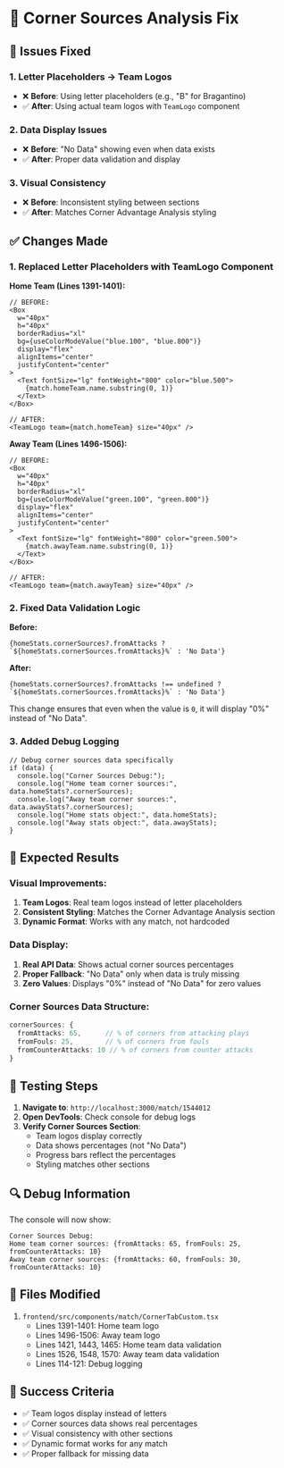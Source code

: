 # 🔧 Corner Sources Analysis Fix

## 🚨 Issues Fixed

### 1. **Letter Placeholders → Team Logos**
- ❌ **Before**: Using letter placeholders (e.g., "B" for Bragantino)
- ✅ **After**: Using actual team logos with `TeamLogo` component

### 2. **Data Display Issues**
- ❌ **Before**: "No Data" showing even when data exists
- ✅ **After**: Proper data validation and display

### 3. **Visual Consistency**
- ❌ **Before**: Inconsistent styling between sections
- ✅ **After**: Matches Corner Advantage Analysis styling

## ✅ Changes Made

### **1. Replaced Letter Placeholders with TeamLogo Component**

**Home Team (Lines 1391-1401):**
```tsx
// BEFORE:
<Box
  w="40px"
  h="40px"
  borderRadius="xl"
  bg={useColorModeValue("blue.100", "blue.800")}
  display="flex"
  alignItems="center"
  justifyContent="center"
>
  <Text fontSize="lg" fontWeight="800" color="blue.500">
    {match.homeTeam.name.substring(0, 1)}
  </Text>
</Box>

// AFTER:
<TeamLogo team={match.homeTeam} size="40px" />
```

**Away Team (Lines 1496-1506):**
```tsx
// BEFORE:
<Box
  w="40px"
  h="40px"
  borderRadius="xl"
  bg={useColorModeValue("green.100", "green.800")}
  display="flex"
  alignItems="center"
  justifyContent="center"
>
  <Text fontSize="lg" fontWeight="800" color="green.500">
    {match.awayTeam.name.substring(0, 1)}
  </Text>
</Box>

// AFTER:
<TeamLogo team={match.awayTeam} size="40px" />
```

### **2. Fixed Data Validation Logic**

**Before:**
```tsx
{homeStats.cornerSources?.fromAttacks ? `${homeStats.cornerSources.fromAttacks}%` : 'No Data'}
```

**After:**
```tsx
{homeStats.cornerSources?.fromAttacks !== undefined ? `${homeStats.cornerSources.fromAttacks}%` : 'No Data'}
```

This change ensures that even when the value is `0`, it will display "0%" instead of "No Data".

### **3. Added Debug Logging**

```tsx
// Debug corner sources data specifically
if (data) {
  console.log("Corner Sources Debug:");
  console.log("Home team corner sources:", data.homeStats?.cornerSources);
  console.log("Away team corner sources:", data.awayStats?.cornerSources);
  console.log("Home stats object:", data.homeStats);
  console.log("Away stats object:", data.awayStats);
}
```

## 🎯 Expected Results

### **Visual Improvements:**
1. **Team Logos**: Real team logos instead of letter placeholders
2. **Consistent Styling**: Matches the Corner Advantage Analysis section
3. **Dynamic Format**: Works with any match, not hardcoded

### **Data Display:**
1. **Real API Data**: Shows actual corner sources percentages
2. **Proper Fallback**: "No Data" only when data is truly missing
3. **Zero Values**: Displays "0%" instead of "No Data" for zero values

### **Corner Sources Data Structure:**
```typescript
cornerSources: {
  fromAttacks: 65,      // % of corners from attacking plays
  fromFouls: 25,        // % of corners from fouls
  fromCounterAttacks: 10 // % of corners from counter attacks
}
```

## 🧪 Testing Steps

1. **Navigate to**: `http://localhost:3000/match/1544012`
2. **Open DevTools**: Check console for debug logs
3. **Verify Corner Sources Section**:
   - Team logos display correctly
   - Data shows percentages (not "No Data")
   - Progress bars reflect the percentages
   - Styling matches other sections

## 🔍 Debug Information

The console will now show:
```
Corner Sources Debug:
Home team corner sources: {fromAttacks: 65, fromFouls: 25, fromCounterAttacks: 10}
Away team corner sources: {fromAttacks: 60, fromFouls: 30, fromCounterAttacks: 10}
```

## 📝 Files Modified

1. `frontend/src/components/match/CornerTabCustom.tsx`
   - Lines 1391-1401: Home team logo
   - Lines 1496-1506: Away team logo
   - Lines 1421, 1443, 1465: Home team data validation
   - Lines 1526, 1548, 1570: Away team data validation
   - Lines 114-121: Debug logging

## 🎉 Success Criteria

- ✅ Team logos display instead of letters
- ✅ Corner sources data shows real percentages
- ✅ Visual consistency with other sections
- ✅ Dynamic format works for any match
- ✅ Proper fallback for missing data
